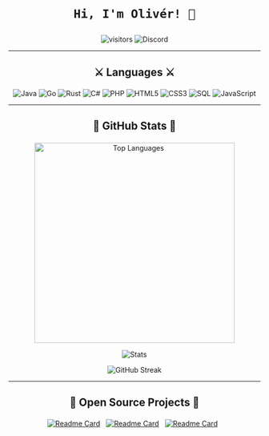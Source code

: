 # <p align="center">`Hi, I'm Olivér! 👋` </p>
<p align="center">
  <img src="https://visitor-badge.glitch.me/badge?page_id=0l1v3rr" alt="visitors" title="visitors">
  <img src="https://img.shields.io/badge/Olivér%236178-%23586aea.svg?logo=discord&logoColor=white" alt="Discord" title="Discord">
</p>

<hr>

## <p align="center">⚔️ Languages ⚔️</p>
<p align="center">
  <img src="https://img.shields.io/badge/java-%23ED8B00.svg?style=for-the-badge&logo=java&logoColor=white" alt="Java" title="Java">
  <img src="https://img.shields.io/badge/go-%2300ADD8.svg?style=for-the-badge&logo=go&logoColor=white" alt="Go" title="Go">
  <img src="https://img.shields.io/badge/Rust-dd9871?style=for-the-badge&logo=rust&logoColor=white" alt="Rust" title="Rust">
  <img src="https://img.shields.io/badge/c%23-%23239120.svg?style=for-the-badge&logo=c-sharp&logoColor=white" alt="C#" title="C#">
  <img src="https://img.shields.io/badge/php-%23777bb4.svg?style=for-the-badge&logo=php&logoColor=white" alt="PHP" title="PHP">
  <img src="https://img.shields.io/badge/html5-%23E34C26.svg?style=for-the-badge&logo=html5&logoColor=white" alt="HTML5" title="HTML5">
  <img src="https://img.shields.io/badge/css3-%23563D7C.svg?style=for-the-badge&logo=css3&logoColor=white" alt="CSS3" title="CSS3">
  <img src="https://img.shields.io/badge/sql-%2300618A.svg?style=for-the-badge&logo=mysql&logoColor=white" alt="SQL" title="SQL">
  <img src="https://img.shields.io/badge/javascript-%23323330.svg?style=for-the-badge&logo=javascript&logoColor=%23F7DF1E" alt="JavaScript" title="JavaScript">
</p>

<hr>

## <p align="center">👑 GitHub Stats 👑</p>

<p align="center">
  <img width="400px" src="https://github-readme-stats.vercel.app/api/top-langs/?username=0l1v3rr&langs_count=8&title_color=15f3ec&icon_color=3498db&text_color=C7D4E2&border_color=30363d&bg_color=0d1117&layout=compact&color=C7D4E2" alt="Top Languages" title="Top Languages">
</p>

<p align="center">
  <img src="https://github-readme-stats.vercel.app/api?username=0l1v3rr&&show_icons=true&title_color=15f3ec&icon_color=15f3ec&text_color=C7D4E2&border_color=30363d&bg_color=0d1117&count_private=true&include_all_commits=true" alt="Stats" title="Stats">
</p>

<p align="center">
    <img src="https://github-readme-streak-stats.herokuapp.com/?user=0l1v3rr&background=0D1117&border=30363d&stroke=30363d&dates=8b949e&sideNums=15f3ec&sideLabels=15f3ec&currStreakNum=deac2f" alt="GitHub Streak" title="GitHub Streak">
</p>

<hr>

## <p align="center">📌 Open Source Projects 📌</p>
<p align="center">
  <a href="https://github.com/0l1v3rr/bug-tracker"><img src="https://github-readme-stats.vercel.app/api/pin/?username=0l1v3rr&repo=bug-tracker&border_color=30363d&bg_color=0d1117&title_color=15f3ec&show_owner=true&text_color=8b949e" alt="Readme Card" title="Readme Card"></a>&nbsp;&nbsp;
  <a href="https://github.com/0l1v3rr/port-scanner"><img src="https://github-readme-stats.vercel.app/api/pin/?username=0l1v3rr&repo=port-scanner&border_color=30363d&bg_color=0d1117&title_color=15f3ec&show_owner=true&text_color=8b949e" alt="Readme Card" title="Readme Card"></a>&nbsp;&nbsp;
  <a href="https://github.com/0l1v3rr/cli-file-manager"><img src="https://github-readme-stats.vercel.app/api/pin/?username=0l1v3rr&repo=cli-file-manager&border_color=30363d&bg_color=0d1117&title_color=15f3ec&show_owner=true&text_color=8b949e" alt="Readme Card" title="Readme Card"></a>&nbsp;&nbsp;
</p>
